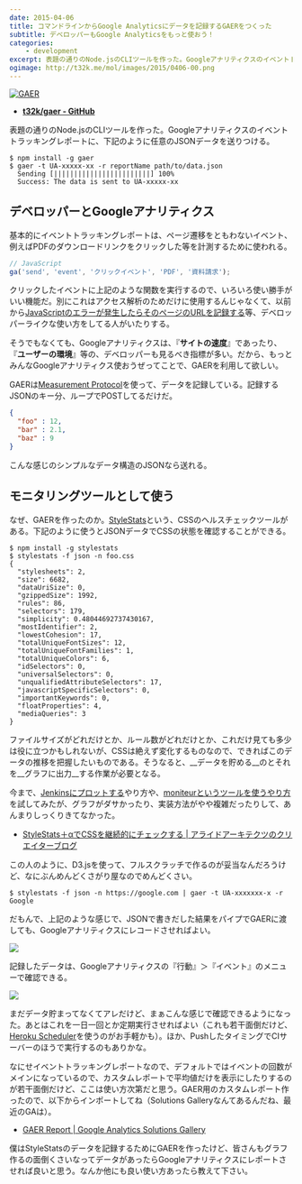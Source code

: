 ```yaml
---
date: 2015-04-06
title: コマンドラインからGoogle Analyticsにデータを記録するGAERをつくった
subtitle: デベロッパーもGoogle Analyticsをもっと使おう！
categories: 
    - development
excerpt: 表題の通りのNode.jsのCLIツールを作った。Googleアナリティクスのイベントトラッキングレポートに、下記のように任意のJSONデータを送りつける。
ogimage: http://t32k.me/mol/images/2015/0406-00.png
---
```


[![GAER](/mol/images/2015/0406-00.png)](https://github.com/t32k/gaer)

+ __[t32k/gaer - GitHub](https://github.com/t32k/gaer)__

表題の通りのNode.jsのCLIツールを作った。Googleアナリティクスのイベントトラッキングレポートに、下記のように任意のJSONデータを送りつける。

```shell
$ npm install -g gaer 
$ gaer -t UA-xxxxx-xx -r reportName path/to/data.json
  Sending [||||||||||||||||||||||||] 100%
  Success: The data is sent to UA-xxxxx-xx
```

## デベロッパーとGoogleアナリティクス

基本的にイベントトラッキングレポートは、ページ遷移をともわないイベント、例えばPDFのダウンロードリンクをクリックした等を計測するために使われる。

```javascript
// JavaScript
ga('send', 'event', 'クリックイベント', 'PDF', '資料請求');
```

クリックしたイベントに上記のような関数を実行するので、いろいろ使い勝手がいい機能だ。別にこれはアクセス解析のためだけに使用するんじゃなくて、以前から[JavaScriptのエラーが発生したらそのページのURLを記録する](http://qiita.com/hidek84/items/e42f8632d95b9444aea4)等、デベロッパーライクな使い方をしてる人がいたりする。

そうでもなくても、Googleアナリティクスは、『__サイトの速度__』であったり、『__ユーザーの環境__』等の、デベロッパーも見るべき指標が多い。だから、もっとみんなGoogleアナリティクス使おうぜってことで、GAERを利用して欲しい。

GAERは[Measurement Protocol](https://developers.google.com/analytics/devguides/collection/protocol/v1/devguide)を使って、データを記録している。記録するJSONのキー分、ループでPOSTしてるだけだ。

```json
{
  "foo" : 12,
  "bar" : 2.1,
  "baz" : 9
}
```

こんな感じのシンプルなデータ構造のJSONなら送れる。


## モニタリングツールとして使う

なぜ、GAERを作ったのか。[StyleStats](https://github.com/t32k/stylestats)という、CSSのヘルスチェックツールがある。下記のように使うとJSONデータでCSSの状態を確認することができる。

```shell
$ npm install -g stylestats
$ stylestats -f json -n foo.css
{
  "stylesheets": 2,
  "size": 6682,
  "dataUriSize": 0,
  "gzippedSize": 1992,
  "rules": 86,
  "selectors": 179,
  "simplicity": 0.48044692737430167,
  "mostIdentifier": 2,
  "lowestCohesion": 17,
  "totalUniqueFontSizes": 12,
  "totalUniqueFontFamilies": 1,
  "totalUniqueColors": 6,
  "idSelectors": 0,
  "universalSelectors": 0,
  "unqualifiedAttributeSelectors": 17,
  "javascriptSpecificSelectors": 0,
  "importantKeywords": 0,
  "floatProperties": 4,
  "mediaQueries": 3
}
```

ファイルサイズがどれだけとか、ルール数がどれだけとか、これだけ見ても多少は役に立つかもしれないが、CSSは絶えず変化するものなので、できればこのデータの推移を把握したいものである。そうなると、__データを貯める__のとそれを__グラフに出力__する作業が必要となる。

今まで、[Jenkinsにプロットする](https://github.com/t32k/stylestats/wiki/Plot-with-Jenkins)やり方や、[moniteurというツールを使うやり方](https://github.com/t32k/stylestats/wiki/Plot-with-moniteur)を試してみたが、グラフがダサかったり、実装方法がやや複雑だったりして、あんまりしっくりきてなかった。

+ [StyleStats＋αでCSSを継続的にチェックする | アライドアーキテクツのクリエイターブログ](http://creator.aainc.co.jp/archives/7123)

この人のように、D3.jsを使って、フルスクラッチで作るのが妥当なんだろうけど、なにぶんめんどくさがり屋なのでめんどくさい。

```shell
$ stylestats -f json -n https://google.com | gaer -t UA-xxxxxxx-x -r Google
```

だもんで、上記のような感じで、JSONで書きだした結果をパイプでGAERに渡しても、Googleアナリティクスにレコードさせればよい。

[![](/mol/images/2015/0406-01.png)](http://t32k.me/mol/images/2015/0406-01.png)

記録したデータは、Googleアナリティクスの『行動』＞『イベント』のメニューで確認できる。

[![](/mol/images/2015/0406-02.png)](http://t32k.me/mol/images/2015/0406-02.png)

まだデータ貯まってなくてアレだけど、まぁこんな感じで確認できるようになった。あとはこれを一日一回とか定期実行させればよい（これも若干面倒だけど、[Heroku Scheduler](https://addons.heroku.com/scheduler)を使うのがお手軽かも）。ほか、PushしたタイミングでCIサーバーのほうで実行するのもありかな。

なにせイベントトラッキングレポートなので、デフォルトではイベントの回数がメインになっているので、カスタムレポートで平均値だけを表示にしたりするのが若干面倒だけど、ここは使い方次第だと思う。GAER用のカスタムレポート作ったので、以下からインポートしてね（Solutions Galleryなんてあるんだね、最近のGAは）。

+ [GAER Report | Google Analytics Solutions Gallery](https://www.google.com/analytics/gallery/#posts/search/%3F_.viewId%3Drdf3ytkGQPmTXMiPHErVoA/)

僕はStyleStatsのデータを記録するためにGAERを作ったけど、皆さんもグラフ作るの面倒くさいなってデータがあったらGoogleアナリティクスにレポートさせれば良いと思う。なんか他にも良い使い方あったら教えて下さい。




